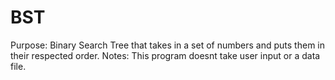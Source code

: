 # BST
Purpose:  Binary Search Tree that takes in a set of numbers and puts them in their respected order.
Notes:  This program doesnt take user input or a data file. 
